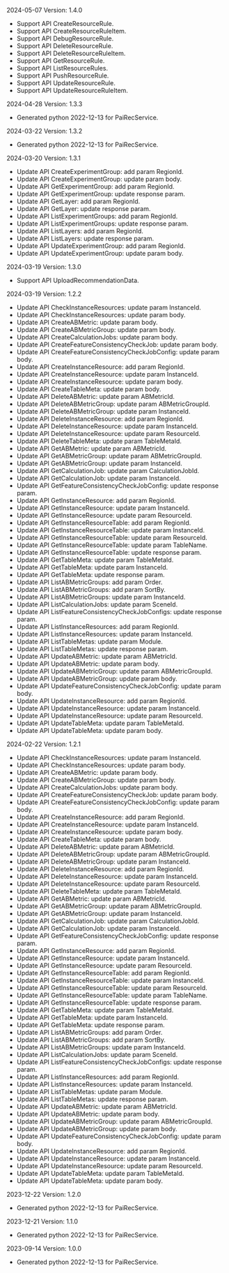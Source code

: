2024-05-07 Version: 1.4.0
- Support API CreateResourceRule.
- Support API CreateResourceRuleItem.
- Support API DebugResourceRule.
- Support API DeleteResourceRule.
- Support API DeleteResourceRuleItem.
- Support API GetResourceRule.
- Support API ListResourceRules.
- Support API PushResourceRule.
- Support API UpdateResourceRule.
- Support API UpdateResourceRuleItem.


2024-04-28 Version: 1.3.3
- Generated python 2022-12-13 for PaiRecService.

2024-03-22 Version: 1.3.2
- Generated python 2022-12-13 for PaiRecService.

2024-03-20 Version: 1.3.1
- Update API CreateExperimentGroup: add param RegionId.
- Update API CreateExperimentGroup: update param body.
- Update API GetExperimentGroup: add param RegionId.
- Update API GetExperimentGroup: update response param.
- Update API GetLayer: add param RegionId.
- Update API GetLayer: update response param.
- Update API ListExperimentGroups: add param RegionId.
- Update API ListExperimentGroups: update response param.
- Update API ListLayers: add param RegionId.
- Update API ListLayers: update response param.
- Update API UpdateExperimentGroup: add param RegionId.
- Update API UpdateExperimentGroup: update param body.


2024-03-19 Version: 1.3.0
- Support API UploadRecommendationData.


2024-03-19 Version: 1.2.2
- Update API CheckInstanceResources: update param InstanceId.
- Update API CheckInstanceResources: update param body.
- Update API CreateABMetric: update param body.
- Update API CreateABMetricGroup: update param body.
- Update API CreateCalculationJobs: update param body.
- Update API CreateFeatureConsistencyCheckJob: update param body.
- Update API CreateFeatureConsistencyCheckJobConfig: update param body.
- Update API CreateInstanceResource: add param RegionId.
- Update API CreateInstanceResource: update param InstanceId.
- Update API CreateInstanceResource: update param body.
- Update API CreateTableMeta: update param body.
- Update API DeleteABMetric: update param ABMetricId.
- Update API DeleteABMetricGroup: update param ABMetricGroupId.
- Update API DeleteABMetricGroup: update param InstanceId.
- Update API DeleteInstanceResource: add param RegionId.
- Update API DeleteInstanceResource: update param InstanceId.
- Update API DeleteInstanceResource: update param ResourceId.
- Update API DeleteTableMeta: update param TableMetaId.
- Update API GetABMetric: update param ABMetricId.
- Update API GetABMetricGroup: update param ABMetricGroupId.
- Update API GetABMetricGroup: update param InstanceId.
- Update API GetCalculationJob: update param CalculationJobId.
- Update API GetCalculationJob: update param InstanceId.
- Update API GetFeatureConsistencyCheckJobConfig: update response param.
- Update API GetInstanceResource: add param RegionId.
- Update API GetInstanceResource: update param InstanceId.
- Update API GetInstanceResource: update param ResourceId.
- Update API GetInstanceResourceTable: add param RegionId.
- Update API GetInstanceResourceTable: update param InstanceId.
- Update API GetInstanceResourceTable: update param ResourceId.
- Update API GetInstanceResourceTable: update param TableName.
- Update API GetInstanceResourceTable: update response param.
- Update API GetTableMeta: update param TableMetaId.
- Update API GetTableMeta: update param InstanceId.
- Update API GetTableMeta: update response param.
- Update API ListABMetricGroups: add param Order.
- Update API ListABMetricGroups: add param SortBy.
- Update API ListABMetricGroups: update param InstanceId.
- Update API ListCalculationJobs: update param SceneId.
- Update API ListFeatureConsistencyCheckJobConfigs: update response param.
- Update API ListInstanceResources: add param RegionId.
- Update API ListInstanceResources: update param InstanceId.
- Update API ListTableMetas: update param Module.
- Update API ListTableMetas: update response param.
- Update API UpdateABMetric: update param ABMetricId.
- Update API UpdateABMetric: update param body.
- Update API UpdateABMetricGroup: update param ABMetricGroupId.
- Update API UpdateABMetricGroup: update param body.
- Update API UpdateFeatureConsistencyCheckJobConfig: update param body.
- Update API UpdateInstanceResource: add param RegionId.
- Update API UpdateInstanceResource: update param InstanceId.
- Update API UpdateInstanceResource: update param ResourceId.
- Update API UpdateTableMeta: update param TableMetaId.
- Update API UpdateTableMeta: update param body.


2024-02-22 Version: 1.2.1
- Update API CheckInstanceResources: update param InstanceId.
- Update API CheckInstanceResources: update param body.
- Update API CreateABMetric: update param body.
- Update API CreateABMetricGroup: update param body.
- Update API CreateCalculationJobs: update param body.
- Update API CreateFeatureConsistencyCheckJob: update param body.
- Update API CreateFeatureConsistencyCheckJobConfig: update param body.
- Update API CreateInstanceResource: add param RegionId.
- Update API CreateInstanceResource: update param InstanceId.
- Update API CreateInstanceResource: update param body.
- Update API CreateTableMeta: update param body.
- Update API DeleteABMetric: update param ABMetricId.
- Update API DeleteABMetricGroup: update param ABMetricGroupId.
- Update API DeleteABMetricGroup: update param InstanceId.
- Update API DeleteInstanceResource: add param RegionId.
- Update API DeleteInstanceResource: update param InstanceId.
- Update API DeleteInstanceResource: update param ResourceId.
- Update API DeleteTableMeta: update param TableMetaId.
- Update API GetABMetric: update param ABMetricId.
- Update API GetABMetricGroup: update param ABMetricGroupId.
- Update API GetABMetricGroup: update param InstanceId.
- Update API GetCalculationJob: update param CalculationJobId.
- Update API GetCalculationJob: update param InstanceId.
- Update API GetFeatureConsistencyCheckJobConfig: update response param.
- Update API GetInstanceResource: add param RegionId.
- Update API GetInstanceResource: update param InstanceId.
- Update API GetInstanceResource: update param ResourceId.
- Update API GetInstanceResourceTable: add param RegionId.
- Update API GetInstanceResourceTable: update param InstanceId.
- Update API GetInstanceResourceTable: update param ResourceId.
- Update API GetInstanceResourceTable: update param TableName.
- Update API GetInstanceResourceTable: update response param.
- Update API GetTableMeta: update param TableMetaId.
- Update API GetTableMeta: update param InstanceId.
- Update API GetTableMeta: update response param.
- Update API ListABMetricGroups: add param Order.
- Update API ListABMetricGroups: add param SortBy.
- Update API ListABMetricGroups: update param InstanceId.
- Update API ListCalculationJobs: update param SceneId.
- Update API ListFeatureConsistencyCheckJobConfigs: update response param.
- Update API ListInstanceResources: add param RegionId.
- Update API ListInstanceResources: update param InstanceId.
- Update API ListTableMetas: update param Module.
- Update API ListTableMetas: update response param.
- Update API UpdateABMetric: update param ABMetricId.
- Update API UpdateABMetric: update param body.
- Update API UpdateABMetricGroup: update param ABMetricGroupId.
- Update API UpdateABMetricGroup: update param body.
- Update API UpdateFeatureConsistencyCheckJobConfig: update param body.
- Update API UpdateInstanceResource: add param RegionId.
- Update API UpdateInstanceResource: update param InstanceId.
- Update API UpdateInstanceResource: update param ResourceId.
- Update API UpdateTableMeta: update param TableMetaId.
- Update API UpdateTableMeta: update param body.


2023-12-22 Version: 1.2.0
- Generated python 2022-12-13 for PaiRecService.

2023-12-21 Version: 1.1.0
- Generated python 2022-12-13 for PaiRecService.

2023-09-14 Version: 1.0.0
- Generated python 2022-12-13 for PaiRecService.

